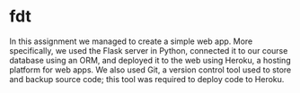 # fdt
In this assignment we managed to create a simple web app. 
More specifically, we used the Flask server in Python, connected it to our course database using an ORM, 
and deployed it to the web using Heroku, a hosting platform for web apps.
We also used Git, a version control tool used to store and backup source code; this tool was required to deploy code to Heroku.
